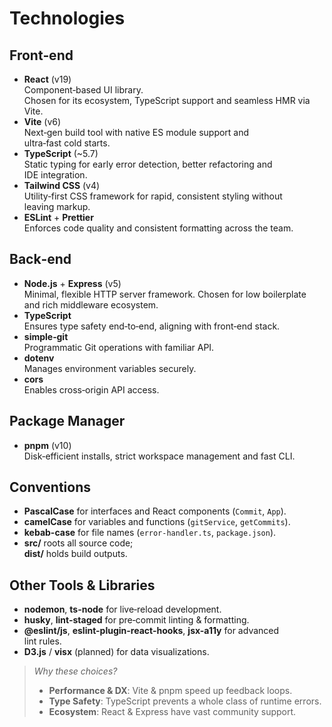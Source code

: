 # Technologies

## Front‑end  

- **React** (v19)  
  Component‑based UI library.  
  Chosen for its ecosystem, TypeScript support and seamless HMR via Vite.  
- **Vite** (v6)  
  Next‑gen build tool with native ES module support and  
  ultra‑fast cold starts.  
- **TypeScript** (~5.7)  
  Static typing for early error detection, better refactoring and  
  IDE integration.  
- **Tailwind CSS** (v4)  
  Utility‑first CSS framework for rapid, consistent styling without  
  leaving markup.  
- **ESLint** + **Prettier**  
  Enforces code quality and consistent formatting across the team.

## Back‑end  

- **Node.js** + **Express** (v5)  
  Minimal, flexible HTTP server framework. Chosen for low boilerplate  
  and rich middleware ecosystem.  
- **TypeScript**  
  Ensures type safety end‑to‑end, aligning with front‑end stack.  
- **simple‑git**  
  Programmatic Git operations with familiar API.  
- **dotenv**  
  Manages environment variables securely.  
- **cors**  
  Enables cross‑origin API access.

## Package Manager  

- **pnpm** (v10)  
  Disk‑efficient installs, strict workspace management and fast CLI.

## Conventions  

- **PascalCase** for interfaces and React components (`Commit`, `App`).  
- **camelCase** for variables and functions (`gitService`, `getCommits`).  
- **kebab-case** for file names (`error-handler.ts`, `package.json`).  
- **src/** roots all source code;  
  **dist/** holds build outputs.

## Other Tools & Libraries  

- **nodemon**, **ts-node** for live‑reload development.  
- **husky**, **lint-staged** for pre‑commit linting & formatting.  
- **@eslint/js**, **eslint-plugin-react-hooks**, **jsx-a11y** for advanced  
  lint rules.  
- **D3.js** / **visx** (planned) for data visualizations.

> _Why these choices?_  
>
> - **Performance & DX**: Vite & pnpm speed up feedback loops.  
> - **Type Safety**: TypeScript prevents a whole class of runtime errors.  
> - **Ecosystem**: React & Express have vast community support.
